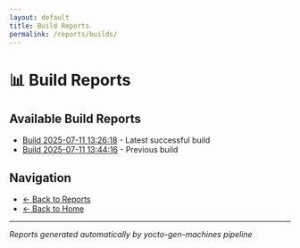 ```yaml
---
layout: default
title: Build Reports
permalink: /reports/builds/
---
```


# 📊 Build Reports

## Available Build Reports

- [Build 2025-07-11 13:26:18](build-20250711-132618.html) - Latest successful build
- [Build 2025-07-11 13:44:16](build-20250711-134416.html) - Previous build

## Navigation

- [← Back to Reports](../index.html)
- [← Back to Home](../../index.html)

---

*Reports generated automatically by yocto-gen-machines pipeline*
